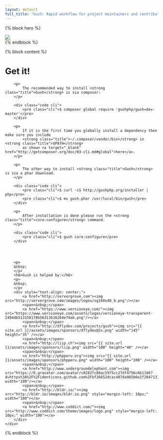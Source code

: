 ```yaml
---
layout: default
full_title: "Gush: Rapid workflow for project maintainers and contributors"
---
```

{% block hero %}
    <div class="hero">
        <div class="container">
            <div class="col-sm-2 col-sm-offset-5">
                <img class="img-responsive" src="{{ site.url }}/assets/images/logo.png">
            </div>
        </div>
    </div>
{% endblock %}

{% block content %}
    <div class="col-sm-8 col-sm-offset-2 col-md-6 col-md-offset-3">
        <h1>Get it!</h1>

        <p>
            The recommended way to install <strong class="title">Gush</strong> is via composer:
        </p>

        <div class="code cli">
            <pre class="cli">$ composer global require 'gushphp/gush=dev-master'</pre>
        </div>

        <p>
            If it is the first time you globally install a dependency then make sure you include
            <strong class="title">~/.composer/vendor/bin</strong> in <strong class="title">$PATH</strong>
            as shown <a target="_blank" href="http://getcomposer.org/doc/03-cli.md#global">here</a>.
        </p>

        <p>
            The other way to install <strong class="title">Gush</strong> is via a phar download.
        </p>

        <div class="code cli">
            <pre class="cli">$ curl -sS http://gushphp.org/installer | php</pre>
            <pre class="cli">$ mv gush.phar /usr/local/bin/gush</pre>
        </div>

        <p>
            After installation is done please run the <strong class="title">core:configure</strong> command.
        </p>

        <div class="code cli">
            <pre class="cli">$ gush core:configure</pre>
        </div>




        <p>
        &nbsp;
        </p>
        <h6>Gush is helped by:</h6>
        <p>
        &nbsp;
        </p>
        <div style="text-align: center;">
            <a href="http://servergrove.com"><img src="http://servergrove.com/images/logos/sg160x40_b.png"/></a>
            <span>&nbsp;</span>
            <a href="https://www.versioneye.com/"><img src="https://www.versioneye.com/assets/logos/versioneye-transparent-2494db513158178b56313616264e74ab.png"/></a>
            <span>&nbsp;</span>
            <a href="http://dflydev.com/projects/gush"><img src="{{ site.url }}/assets/images/sponsors/dflydev@2x.png" width="145" height="35" /></a>
            <span>&nbsp;</span>
            <a href="http://liip.ch"><img src="{{ site.url }}/assets/images/sponsors/liip.png" width="100" height="40" /></a>
            <span>&nbsp;</span>
            <a href="http://phpperu.org"><img src="{{ site.url }}/assets/images/sponsors/phpperu.png" width="100" height="100" /></a>
            <span>&nbsp;</span>
            <a href="http://www.undergroundelephant.com"><img src="https://0.gravatar.com/avatar/c0282fc88ac5975cc27df4756c6b1166?d=https%3A%2F%2Fidenticons.github.com%2Fbf26652dcac407da985b6e2f20471318.png&r=x&s=140" width="100"/></a>
            <span>&nbsp;</span>
            <a href="http://bldr.io/"><img src="http://bldr.io/images/bldr.io.png" style="margin-left: 10px;" width="100"></a>
            <span>&nbsp;</span>
            <a href="http://www.coddict.com/"><img src="http://www.coddict.com/theme/images/logo.png" style="margin-left: 10px;" width="100"></a>
        </div>
    </div>
{% endblock %}
